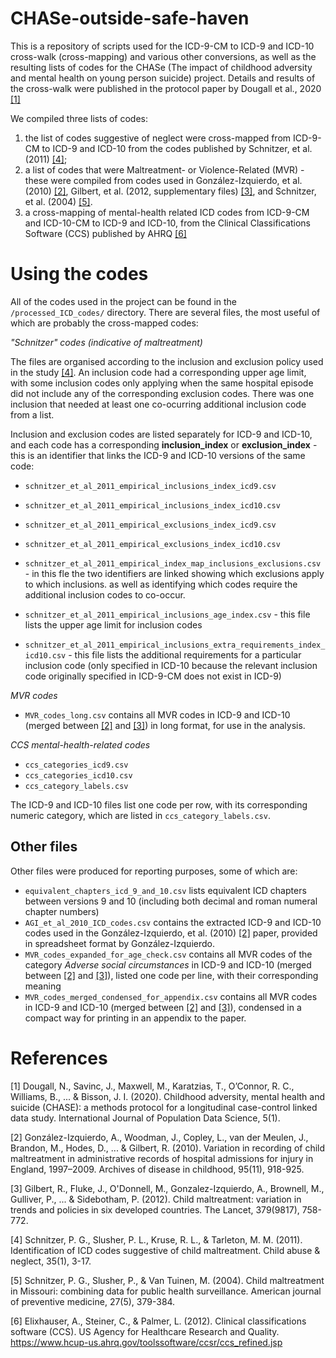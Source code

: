 # CHASe-outside-safe-haven

This is a repository of scripts used for the ICD-9-CM to ICD-9 and ICD-10 cross-walk (cross-mapping) and various other conversions, as well as the resulting lists of codes for the CHASe (The impact of childhood adversity and mental health on young person suicide) project. Details and results of the cross-walk were published in the protocol paper by Dougall et al., 2020 [[1]](#1)

We compiled three lists of codes: 

1. the list of codes suggestive of neglect were cross-mapped from ICD-9-CM to ICD-9 and ICD-10 from the codes published by Schnitzer, et al. (2011) [[4]](#4); 
2. a list of codes that were Maltreatment- or Violence-Related (MVR) - these were compiled from codes used in González-Izquierdo, et al. (2010) [[2]](#2), Gilbert, et al. (2012, supplementary files) [[3]](#3), and Schnitzer, et al. (2004) [[5]](#5).
3. a cross-mapping of mental-health related ICD codes from ICD-9-CM and ICD-10-CM to ICD-9 and ICD-10, from the Clinical Classifications Software (CCS) published by AHRQ [[6]](#6)

# Using the codes

All of the codes used in the project can be found in the `/processed_ICD_codes/` directory. There are several files, the most useful of which are probably the cross-mapped codes:

*"Schnitzer" codes (indicative of maltreatment)*

The files are organised according to the inclusion and exclusion policy used in the study [[4]](#4). An inclusion code had a corresponding upper age limit, with some inclusion codes only applying when the same hospital episode did not include any of the corresponding exclusion codes. There was one inclusion that needed at least one co-ocurring additional inclusion code from a list.

Inclusion and exclusion codes are listed separately for ICD-9 and ICD-10, and each code has a corresponding **inclusion_index** or **exclusion_index** - this is an identifier that links the ICD-9 and ICD-10 versions of the same code:

* `schnitzer_et_al_2011_empirical_inclusions_index_icd9.csv`
* `schnitzer_et_al_2011_empirical_inclusions_index_icd10.csv`

* `schnitzer_et_al_2011_empirical_exclusions_index_icd9.csv`
* `schnitzer_et_al_2011_empirical_exclusions_index_icd10.csv`

* `schnitzer_et_al_2011_empirical_index_map_inclusions_exclusions.csv` - in this fle the two identifiers are linked showing which exclusions apply to which inclusions. as well as identifying which codes require the additional inclusion codes to co-occur.

* `schnitzer_et_al_2011_empirical_inclusions_age_index.csv` - this file lists the upper age limit for inclusion codes
* `schnitzer_et_al_2011_empirical_inclusions_extra_requirements_index_icd10.csv` - this file lists the additional requirements for a particular inclusion code (only specified in ICD-10 because the relevant inclusion code originally specified in ICD-9-CM does not exist in ICD-9)

*MVR codes*

* `MVR_codes_long.csv` contains all MVR codes in ICD-9 and ICD-10 (merged between [[2]](#2) and [[3]](#3)) in long format, for use in the analysis.

*CCS mental-health-related codes*

* `ccs_categories_icd9.csv`
* `ccs_categories_icd10.csv`
* `ccs_category_labels.csv`

The ICD-9 and ICD-10 files list one code per row, with its corresponding numeric category, which are listed in `ccs_category_labels.csv`.


## Other files

Other files were produced for reporting purposes, some of which are:

* `equivalent_chapters_icd_9_and_10.csv` lists equivalent ICD chapters between versions 9 and 10 (including both decimal and roman numeral chapter numbers)
* `AGI_et_al_2010_ICD_codes.csv` contains the extracted ICD-9 and ICD-10 codes used in the González-Izquierdo, et al. (2010) [[2]](#2) paper, provided in spreadsheet format by González-Izquierdo.
* `MVR_codes_expanded_for_age_check.csv` contains all MVR codes of the category *Adverse social circumstances* in ICD-9 and ICD-10 (merged between [[2]](#2) and [[3]](#3)), listed one code per line, with their corresponding meaning
* `MVR_codes_merged_condensed_for_appendix.csv` contains all MVR codes in ICD-9 and ICD-10 (merged between [[2]](#2) and [[3]](#3)), condensed in a compact way for printing in an appendix to the paper.



# References

<a id="1">[1]</a>  Dougall, N., Savinc, J., Maxwell, M., Karatzias, T., O’Connor, R. C., Williams, B., ... & Bisson, J. I. (2020). Childhood adversity, mental health and suicide (CHASE): a methods protocol for a longitudinal case-control linked data study. International Journal of Population Data Science, 5(1).

<a id="2">[2]</a>  González-Izquierdo, A., Woodman, J., Copley, L., van der Meulen, J., Brandon, M., Hodes, D., ... & Gilbert, R. (2010). Variation in recording of child maltreatment in administrative records of hospital admissions for injury in England, 1997–2009. Archives of disease in childhood, 95(11), 918-925.

<a id="3">[3]</a> Gilbert, R., Fluke, J., O'Donnell, M., Gonzalez-Izquierdo, A., Brownell, M., Gulliver, P., ... & Sidebotham, P. (2012). Child maltreatment: variation in trends and policies in six developed countries. The Lancet, 379(9817), 758-772.

<a id="4">[4]</a> Schnitzer, P. G., Slusher, P. L., Kruse, R. L., & Tarleton, M. M. (2011). Identification of ICD codes suggestive of child maltreatment. Child abuse & neglect, 35(1), 3-17.

<a id="5">[5]</a> Schnitzer, P. G., Slusher, P., & Van Tuinen, M. (2004). Child maltreatment in Missouri: combining data for public health surveillance. American journal of preventive medicine, 27(5), 379-384.

<a id="6">[6]</a> Elixhauser, A., Steiner, C., & Palmer, L. (2012). Clinical classifications software (CCS). US Agency for Healthcare Research and Quality. https://www.hcup-us.ahrq.gov/toolssoftware/ccsr/ccs_refined.jsp